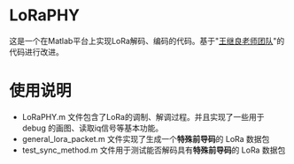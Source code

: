 # LoRaPHY
这是一个在Matlab平台上实现LoRa解码、编码的代码。基于"[王继良老师团队](https://github.com/jkadbear/LoRaPHY)"的代码进行改进。

# 使用说明
+ LoRaPHY.m 文件包含了LoRa的调制、解调过程。并且实现了一些用于 debug 的画图、读取iq信号等基本功能。
+ general_lora_packet.m 文件实现了生成一个**特殊前导码**的 LoRa 数据包
+ test_sync_method.m 文件用于测试能否解码具有**特殊前导码**的 LoRa 数据包